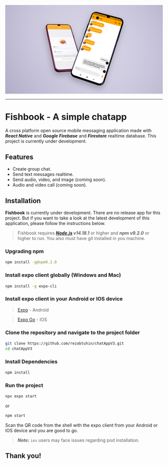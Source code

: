 ![Fishbook branding](./assets/branding_image/branding_image.jpg "MarineGEO logo")

---

# Fishbook - A simple chatapp

A cross platform open source mobile messaging application made with **_React Native_** and **_Google Firebase_** and **_Firestore_** realtime database. This project is currently under development.

## Features

- Create group chat.
- Send text messages realtime.
- Send audio, video, and image (coming soon).
- Audio and video call (coming soon).

## Installation

**Fishbook** is currently under development. There are no release app for this project. But if you want to take a look at the latest development of this application, please follow the instructions below.

> Fishbook requires **_[Node.js](https://nodejs.org/) v14.18.1_** or higher and **_npm v9.2.0_** or higher to run. You also must have git installed in you machine.

### Upgrading npm

```sh
npm install -g@npm9.2.0
```

### Install expo client globally (Windows and Mac)

```sh
npm install -g expo-cli
```

### Install expo client in your Android or IOS device

> [Expo](https://play.google.com/store/apps/details?id=host.exp.exponent&hl=en&gl=US) - Android

> [Expo Go](https://apps.apple.com/us/app/expo-go/id982107779) - IOS

### Clone the repository and navigate to the project folder

```sh
git clone https://github.com/rezabtuhin/chatAppV3.git
cd chatAppV3
```

### Install Dependencies

```sh
npm install
```

### Run the project

```sh
npx expo start
```

or

```sh
npm start
```

Scan the QR code from the shell with the expo client from your Android or IOS device and you are good to go.

> **_Note:_** `ios` users may face issues regarding pod installation.

## Thank you!
